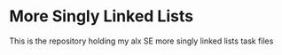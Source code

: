 # More Singly Linked Lists

This is the repository holding my alx SE more singly linked lists task files
